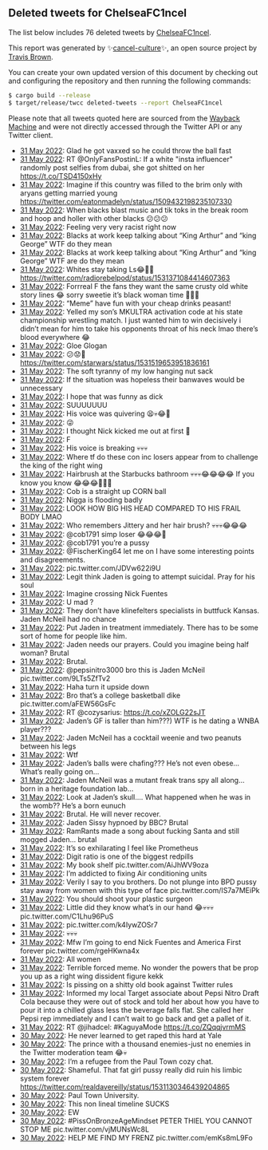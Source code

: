 ## Deleted tweets for ChelseaFC1ncel

The list below includes 76 deleted tweets by
[ChelseaFC1ncel](https://twitter.com/ChelseaFC1ncel).



This report was generated by ✨[cancel-culture](https://github.com/travisbrown/cancel-culture)✨,
an open source project by [Travis Brown](https://twitter.com/travisbrown).

You can create your own updated version of this document by checking out and configuring the
repository and then running the following commands:

```bash
$ cargo build --release
$ target/release/twcc deleted-tweets --report ChelseaFC1ncel
```

Please note that all tweets quoted here are sourced from the
[Wayback Machine](https://web.archive.org) and were not directly accessed through the Twitter API or
any Twitter client.

* [31 May 2022](https://web.archive.org/web/20220531210724/https://twitter.com/ChelseaFC1ncel/status/1531744088168534016): Glad he got vaxxed so he could throw the ball fast <!--1531744088168534016-->
* [31 May 2022](https://web.archive.org/web/20220531200627/https://twitter.com/ChelseaFC1ncel/status/1531728837490483202): RT @OnlyFansPostinL: If a white "insta influencer" randomly post selfies from dubai, she got shitted on her https://t.co/TSD4150xHy <!--1531728837490483202-->
* [31 May 2022](https://web.archive.org/web/20220531191950/https://twitter.com/ChelseaFC1ncel/status/1531716919778222080): Imagine if this country was filled to the brim only with aryans getting married young https://twitter.com/eatonmadelyn/status/1509432198235107330 <!--1531716919778222080-->
* [31 May 2022](https://web.archive.org/web/20220531184034/https://twitter.com/ChelseaFC1ncel/status/1531706236193972232): When blacks blast music and tik toks in the break room and hoop and holler with other blacks 😕😕😕 <!--1531706236193972232-->
* [31 May 2022](https://web.archive.org/web/20220531183634/https://twitter.com/ChelseaFC1ncel/status/1531706058460344322): Feeling very very racist right now <!--1531706058460344322-->
* [31 May 2022](https://web.archive.org/web/20220531182428/https://twitter.com/ChelseaFC1ncel/status/1531702542752784386): Blacks at work keep talking about “King Arthur” and “king George” WTF  do they mean <!--1531702542752784386-->
* [31 May 2022](https://web.archive.org/web/20220531182146/https://twitter.com/ChelseaFC1ncel/status/1531702415967277057): Blacks at work keep talking about “King Arthur” and “king George” WTF are do they mean <!--1531702415967277057-->
* [31 May 2022](https://web.archive.org/web/20220531173743/https://twitter.com/ChelseaFC1ncel/status/1531691279062540292): Whites stay taking Ls😂🤟🏿 https://twitter.com/radiorebelpod/status/1531371084414607363 <!--1531691279062540292-->
* [31 May 2022](https://web.archive.org/web/20220531173727/https://twitter.com/ChelseaFC1ncel/status/1531691159776550913): Forrreal F the fans they want the same crusty old white story lines 😂 sorry sweetie it’s black woman time 🤪🤟🏿 <!--1531691159776550913-->
* [31 May 2022](https://web.archive.org/web/20220531173457/https://twitter.com/ChelseaFC1ncel/status/1531690467313713155): “Meme” have fun with your cheap drinks peasant! <!--1531690467313713155-->
* [31 May 2022](https://web.archive.org/web/20220531172013/https://twitter.com/ChelseaFC1ncel/status/1531686867787296769): Yelled my son’s MKULTRA activation code at his state championship wrestling match. I just wanted him to win decisively i didn’t mean for him to take his opponents throat of his neck lmao there’s blood everywhere 😂 <!--1531686867787296769-->
* [31 May 2022](https://web.archive.org/web/20220531152126/https://twitter.com/ChelseaFC1ncel/status/1531656925200404480): Gloe Glogan <!--1531656925200404480-->
* [31 May 2022](https://web.archive.org/web/20220531140456/https://twitter.com/ChelseaFC1ncel/status/1531637790638850052): 😕😟🥸 https://twitter.com/starwars/status/1531519653951836161 <!--1531637790638850052-->
* [31 May 2022](https://web.archive.org/web/20220531131150/https://twitter.com/ChelseaFC1ncel/status/1531624365875466244): The soft tyranny of my low hanging nut sack <!--1531624365875466244-->
* [31 May 2022](https://web.archive.org/web/20220531123405/https://twitter.com/ChelseaFC1ncel/status/1531614775318306817): If the situation was hopeless their banwaves would be unnecessary <!--1531614775318306817-->
* [31 May 2022](https://web.archive.org/web/20220531092730/https://twitter.com/ChelseaFC1ncel/status/1531567820340875264): I hope that was funny as dick <!--1531567820340875264-->
* [31 May 2022](https://web.archive.org/web/20220531092408/https://twitter.com/ChelseaFC1ncel/status/1531567092528472070): SUUUUUUU <!--1531567092528472070-->
* [31 May 2022](https://web.archive.org/web/20220531092144/https://twitter.com/ChelseaFC1ncel/status/1531566398513848321): His voice was quivering 😫💀😂🤟 <!--1531566398513848321-->
* [31 May 2022](https://web.archive.org/web/20220531091842/https://twitter.com/ChelseaFC1ncel/status/1531565724921217024): 😜 <!--1531565724921217024-->
* [31 May 2022](https://web.archive.org/web/20220531091423/https://twitter.com/ChelseaFC1ncel/status/1531564107828187139): I thought Nick kicked me out at first 🥺 <!--1531564107828187139-->
* [31 May 2022](https://web.archive.org/web/20220531091159/https://twitter.com/ChelseaFC1ncel/status/1531564003255898113): F <!--1531564003255898113-->
* [31 May 2022](https://web.archive.org/web/20220531091042/https://twitter.com/ChelseaFC1ncel/status/1531563681389092864): His voice is breaking 💀💀💀 <!--1531563681389092864-->
* [31 May 2022](https://web.archive.org/web/20220531090814/https://twitter.com/ChelseaFC1ncel/status/1531563103879577601): Where tf do these con inc losers appear from to challenge the king of the right wing <!--1531563103879577601-->
* [31 May 2022](https://web.archive.org/web/20220531090614/https://twitter.com/ChelseaFC1ncel/status/1531562556145520645): Hairbrush at the Starbucks bathroom 💀💀💀😂😂😂😂 If you know you know 😂😂😂🤟🤟🤟 <!--1531562556145520645-->
* [31 May 2022](https://web.archive.org/web/20220531090531/https://twitter.com/ChelseaFC1ncel/status/1531562332912070658): Cob is a straight up CORN ball <!--1531562332912070658-->
* [31 May 2022](https://web.archive.org/web/20220531090432/https://twitter.com/ChelseaFC1ncel/status/1531562024068587520): Nigga is flooding badly <!--1531562024068587520-->
* [31 May 2022](https://web.archive.org/web/20220531090304/https://twitter.com/ChelseaFC1ncel/status/1531561803133624320): LOOK HOW BIG HIS HEAD  COMPARED TO HIS FRAIL BODY LMAO <!--1531561803133624320-->
* [31 May 2022](https://web.archive.org/web/20220531085925/https://twitter.com/ChelseaFC1ncel/status/1531560795921952768): Who remembers Jittery and her hair brush? 💀💀💀😂😂😂 <!--1531560795921952768-->
* [31 May 2022](https://web.archive.org/web/20220531085846/https://twitter.com/ChelseaFC1ncel/status/1531560677692907520): @cob1791  simp loser 😂😂😂🤟 <!--1531560677692907520-->
* [31 May 2022](https://web.archive.org/web/20220531085506/https://twitter.com/ChelseaFC1ncel/status/1531559678169300993): @cob1791  you’re a pussy <!--1531559678169300993-->
* [31 May 2022](https://web.archive.org/web/20220531081344/https://twitter.com/ChelseaFC1ncel/status/1531549476489502720): @FischerKing64 let me on I have some interesting points and disagreements. <!--1531549476489502720-->
* [31 May 2022](https://web.archive.org/web/20220531080801/https://twitter.com/ChelseaFC1ncel/status/1531547800684711936): pic.twitter.com/JDVw622i9U <!--1531547800684711936-->
* [31 May 2022](https://web.archive.org/web/20220531064629/https://twitter.com/ChelseaFC1ncel/status/1531527299706888193): Legit think Jaden is going to attempt suicidal. Pray for his soul <!--1531527299706888193-->
* [31 May 2022](https://web.archive.org/web/20220531063538/https://twitter.com/ChelseaFC1ncel/status/1531524597794975747): Imagine crossing Nick Fuentes <!--1531524597794975747-->
* [31 May 2022](https://web.archive.org/web/20220531062809/https://twitter.com/ChelseaFC1ncel/status/1531522827182022658): U mad ? <!--1531522827182022658-->
* [31 May 2022](https://web.archive.org/web/20220531062417/https://twitter.com/ChelseaFC1ncel/status/1531521780162109440): They don’t have klinefelters specialists in buttfuck Kansas. Jaden McNeil had no chance <!--1531521780162109440-->
* [31 May 2022](https://web.archive.org/web/20220531062153/https://twitter.com/ChelseaFC1ncel/status/1531521290980433921): Put Jaden in treatment immediately. There has to be some sort of home for people like him. <!--1531521290980433921-->
* [31 May 2022](https://web.archive.org/web/20220531062126/https://twitter.com/ChelseaFC1ncel/status/1531521091855851523): Jaden needs our prayers. Could you imagine being half woman? Brutal <!--1531521091855851523-->
* [31 May 2022](https://web.archive.org/web/20220531062026/https://twitter.com/ChelseaFC1ncel/status/1531520764649807872): Brutal. <!--1531520764649807872-->
* [31 May 2022](https://web.archive.org/web/20220531061656/https://twitter.com/ChelseaFC1ncel/status/1531520018449584129): @pepsinitro3000  bro this is Jaden McNeil pic.twitter.com/9LTs5ZfTv2 <!--1531520018449584129-->
* [31 May 2022](https://web.archive.org/web/20220531061436/https://twitter.com/ChelseaFC1ncel/status/1531519381611716610): Haha turn it upside down <!--1531519381611716610-->
* [31 May 2022](https://web.archive.org/web/20220531061334/https://twitter.com/ChelseaFC1ncel/status/1531519071207948288): Bro that’s a college basketball dike pic.twitter.com/aFEW56GsFc <!--1531519071207948288-->
* [31 May 2022](https://web.archive.org/web/20220531061209/https://twitter.com/ChelseaFC1ncel/status/1531518879008272386): RT @cozysarius: https://t.co/xZOLG22sJT <!--1531518879008272386-->
* [31 May 2022](https://web.archive.org/web/20220531061250/https://twitter.com/ChelseaFC1ncel/status/1531518839284023298): Jaden’s GF is taller than him???) WTF is he dating a WNBA player??? <!--1531518839284023298-->
* [31 May 2022](https://web.archive.org/web/20220531060954/https://twitter.com/ChelseaFC1ncel/status/1531518237875347456): Jaden McNeil has a cocktail weenie and two peanuts between his legs <!--1531518237875347456-->
* [31 May 2022](https://web.archive.org/web/20220531060858/https://twitter.com/ChelseaFC1ncel/status/1531517934073421824): Wtf <!--1531517934073421824-->
* [31 May 2022](https://web.archive.org/web/20220531060316/https://twitter.com/ChelseaFC1ncel/status/1531516423419351040): Jaden’s balls were chafing??? He’s not even obese… What’s really going on… <!--1531516423419351040-->
* [31 May 2022](https://web.archive.org/web/20220531060156/https://twitter.com/ChelseaFC1ncel/status/1531516132896677888): Jaden McNeil was a mutant freak trans spy all along… born in a heritage foundation lab… <!--1531516132896677888-->
* [31 May 2022](https://web.archive.org/web/20220531060043/https://twitter.com/ChelseaFC1ncel/status/1531515839475769345): Look at Jaden’s skull…. What happened when he was in the womb?? He’s a born eunuch <!--1531515839475769345-->
* [31 May 2022](https://web.archive.org/web/20220531055724/https://twitter.com/ChelseaFC1ncel/status/1531515087562866688): Brutal. He will never recover. <!--1531515087562866688-->
* [31 May 2022](https://web.archive.org/web/20220531055546/https://twitter.com/ChelseaFC1ncel/status/1531514572137500674): Jaden Sissy hypnoed by BBC? Brutal <!--1531514572137500674-->
* [31 May 2022](https://web.archive.org/web/20220531055319/https://twitter.com/ChelseaFC1ncel/status/1531514019923771392): RamRants made a song  about fucking Santa and still mogged Jaden… brutal <!--1531514019923771392-->
* [31 May 2022](https://web.archive.org/web/20220531055221/https://twitter.com/ChelseaFC1ncel/status/1531513786078838784): It’s so exhilarating I feel like Prometheus <!--1531513786078838784-->
* [31 May 2022](https://web.archive.org/web/20220531054933/https://twitter.com/ChelseaFC1ncel/status/1531513091791458304): Digit ratio is one of the biggest redpills <!--1531513091791458304-->
* [31 May 2022](https://web.archive.org/web/20220531053623/https://twitter.com/ChelseaFC1ncel/status/1531509802093903872): My book shelf pic.twitter.com/AiJhWV9oza <!--1531509802093903872-->
* [31 May 2022](https://web.archive.org/web/20220531053535/https://twitter.com/ChelseaFC1ncel/status/1531509558623055874): I’m addicted to fixing Air conditioning units <!--1531509558623055874-->
* [31 May 2022](https://web.archive.org/web/20220531052502/https://twitter.com/ChelseaFC1ncel/status/1531506864151838721): Verily I say to you brothers. Do not plunge into BPD pussy stay away from women with this type of face pic.twitter.com/IS7a7MEiPk <!--1531506864151838721-->
* [31 May 2022](https://web.archive.org/web/20220531033713/https://twitter.com/ChelseaFC1ncel/status/1531479814594564097): You should shoot your plastic surgeon <!--1531479814594564097-->
* [31 May 2022](https://web.archive.org/web/20220531020839/https://twitter.com/ChelseaFC1ncel/status/1531457482773733376): Little did they know what’s in our hand 😂💀💀💀 pic.twitter.com/C1Lhu96PuS <!--1531457482773733376-->
* [31 May 2022](https://web.archive.org/web/20220531020716/https://twitter.com/ChelseaFC1ncel/status/1531457185389109248): pic.twitter.com/k4IywZOSr7 <!--1531457185389109248-->
* [31 May 2022](https://web.archive.org/web/20220531014259/https://twitter.com/ChelseaFC1ncel/status/1531450993321312257): 💀💀💀 <!--1531450993321312257-->
* [31 May 2022](https://web.archive.org/web/20220531014239/https://twitter.com/ChelseaFC1ncel/status/1531450508778553347): Mfw I’m going to end Nick Fuentes and America First forever pic.twitter.com/rgeHKwna4x <!--1531450508778553347-->
* [31 May 2022](https://web.archive.org/web/20220531013942/https://twitter.com/ChelseaFC1ncel/status/1531450127474479104): All women <!--1531450127474479104-->
* [31 May 2022](https://web.archive.org/web/20220531010919/https://twitter.com/ChelseaFC1ncel/status/1531442515752235008): Terrible forced meme. No wonder the powers that be prop you up as a right wing dissident figure kekk <!--1531442515752235008-->
* [31 May 2022](https://web.archive.org/web/20220531001644/https://twitter.com/ChelseaFC1ncel/status/1531429333268631552): Is pissing on a shitty old book against Twitter rules <!--1531429333268631552-->
* [31 May 2022](https://web.archive.org/web/20220531001547/https://twitter.com/ChelseaFC1ncel/status/1531429021816324096): Informed my local Target associate about Pepsi Nitro Draft Cola because they were out of stock and told her about how you have to pour it into a chilled glass less the beverage falls flat. She called her Pepsi rep immediately and I can’t wait to go back and get a pallet of it. <!--1531429021816324096-->
* [31 May 2022](https://web.archive.org/web/20220531000946/https://twitter.com/ChelseaFC1ncel/status/1531427682294046720): RT @jihadcel: #KaguyaMode https://t.co/ZQqqjvrmMS <!--1531427682294046720-->
* [30 May 2022](https://web.archive.org/web/20220530234957/https://twitter.com/ChelseaFC1ncel/status/1531422455906152455): He never learned to get raped this hard at Yale <!--1531422455906152455-->
* [30 May 2022](https://web.archive.org/web/20220530234151/https://twitter.com/ChelseaFC1ncel/status/1531420525167267842): The prince with a thousand enemies-just no enemies in the Twitter moderation team 😂💀 <!--1531420525167267842-->
* [30 May 2022](https://web.archive.org/web/20220530233833/https://twitter.com/ChelseaFC1ncel/status/1531419628433547264): I’m a refugee from the Paul Town cozy chat. <!--1531419628433547264-->
* [30 May 2022](https://web.archive.org/web/20220530233728/https://twitter.com/ChelseaFC1ncel/status/1531419518760800257): Shameful. That fat girl pussy really did ruin his limbic system forever https://twitter.com/realdavereilly/status/1531130346439204865 <!--1531419518760800257-->
* [30 May 2022](https://web.archive.org/web/20220530232814/https://twitter.com/ChelseaFC1ncel/status/1531417184743870464): Paul Town University. <!--1531417184743870464-->
* [30 May 2022](https://web.archive.org/web/20220530232630/https://twitter.com/ChelseaFC1ncel/status/1531416603744665600): This non lineal timeline SUCKS <!--1531416603744665600-->
* [30 May 2022](https://web.archive.org/web/20220530230801/https://twitter.com/ChelseaFC1ncel/status/1531411895462281219): EW <!--1531411895462281219-->
* [30 May 2022](https://web.archive.org/web/20220530225841/https://twitter.com/ChelseaFC1ncel/status/1531409600221675520): #PissOnBronzeAgeMindset  PETER THIEL YOU CANNOT STOP ME pic.twitter.com/vjMUNsWc8L <!--1531409600221675520-->
* [30 May 2022](https://web.archive.org/web/20220530225711/https://twitter.com/ChelseaFC1ncel/status/1531409343228350466): HELP ME FIND MY FRENZ pic.twitter.com/emKs8mL9Fo <!--1531409343228350466-->
